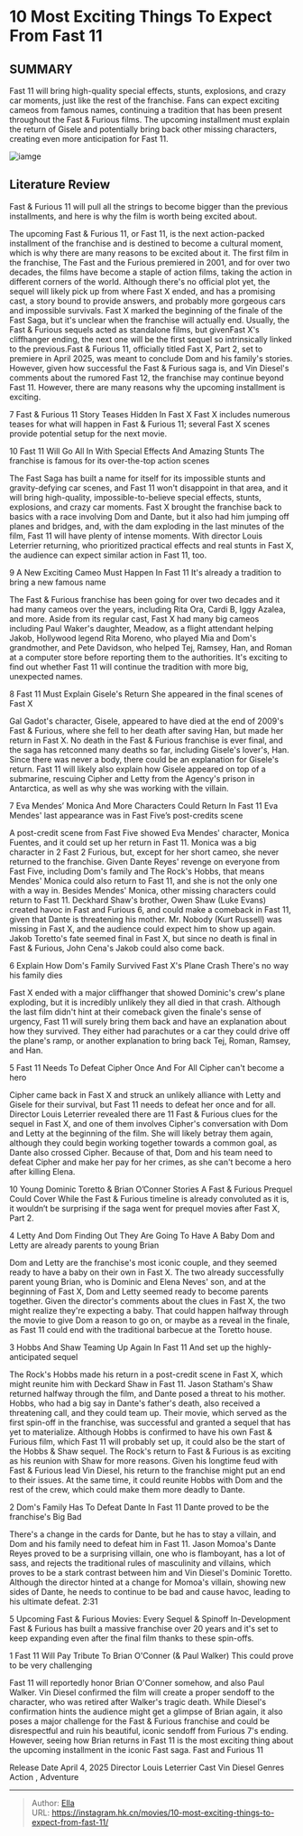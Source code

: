 # 10 Most Exciting Things To Expect From Fast 11


## SUMMARY 


 Fast 11 will bring high-quality special effects, stunts, explosions, and crazy car moments, just like the rest of the franchise. 
 Fans can expect exciting cameos from famous names, continuing a tradition that has been present throughout the Fast &amp; Furious films. 
 The upcoming installment must explain the return of Gisele and potentially bring back other missing characters, creating even more anticipation for Fast 11. 

![iamge](https://static1.srcdn.com/wordpress/wp-content/uploads/2024/01/fast-furious-11-most-exciting-things.jpg)

## Literature Review

Fast &amp; Furious 11 will pull all the strings to become bigger than the previous installments, and here is why the film is worth being excited about.




The upcoming Fast &amp; Furious 11, or Fast 11, is the next action-packed installment of the franchise and is destined to become a cultural moment, which is why there are many reasons to be excited about it. The first film in the franchise, The Fast and the Furious premiered in 2001, and for over two decades, the films have become a staple of action films, taking the action in different corners of the world. Although there&#39;s no official plot yet, the sequel will likely pick up from where Fast X ended, and has a promising cast, a story bound to provide answers, and probably more gorgeous cars and impossible survivals.
Fast X marked the beginning of the finale of the Fast Saga, but it&#39;s unclear when the franchise will actually end. Usually, the Fast &amp; Furious sequels acted as standalone films, but givenFast X&#39;s cliffhanger ending, the next one will be the first sequel so intrinsically linked to the previous.Fast &amp; Furious 11, officially titled Fast X, Part 2, set to premiere in April 2025, was meant to conclude Dom and his family&#39;s stories. However, given how successful the Fast &amp; Furious saga is, and Vin Diesel&#39;s comments about the rumored Fast 12, the franchise may continue beyond Fast 11. However, there are many reasons why the upcoming installment is exciting.
            
 
 7 Fast &amp; Furious 11 Story Teases Hidden In Fast X 
Fast X includes numerous teases for what will happen in Fast &amp; Furious 11; several Fast X scenes provide potential setup for the next movie.












 








 10  Fast 11 Will Go All In With Special Effects And Amazing Stunts 
The franchise is famous for its over-the-top action scenes
        

The Fast Saga has built a name for itself for its impossible stunts and gravity-defying car scenes, and Fast 11 won&#39;t disappoint in that area, and it will bring high-quality, impossible-to-believe special effects, stunts, explosions, and crazy car moments. Fast X brought the franchise back to basics with a race involving Dom and Dante, but it also had him jumping off planes and bridges, and, with the dam exploding in the last minutes of the film, Fast 11 will have plenty of intense moments. With director Louis Leterrier returning, who prioritized practical effects and real stunts in Fast X, the audience can expect similar action in Fast 11, too.





 9  A New Exciting Cameo Must Happen In Fast 11 
It&#39;s already a tradition to bring a new famous name
        

The Fast &amp; Furious franchise has been going for over two decades and it had many cameos over the years, including Rita Ora, Cardi B, Iggy Azalea, and more. Aside from its regular cast, Fast X had many big cameos including Paul Waker&#39;s daughter, Meadow, as a flight attendant helping Jakob, Hollywood legend Rita Moreno, who played Mia and Dom&#39;s grandmother, and Pete Davidson, who helped Tej, Ramsey, Han, and Roman at a computer store before reporting them to the authorities. It&#39;s exciting to find out whether Fast 11 will continue the tradition with more big, unexpected names.





 8  Fast 11 Must Explain Gisele&#39;s Return 
She appeared in the final scenes of Fast X


 







Gal Gadot&#39;s character, Gisele, appeared to have died at the end of 2009&#39;s Fast &amp; Furious, where she fell to her death after saving Han, but made her return in Fast X. No death in the Fast &amp; Furious franchise is ever final, and the saga has retconned many deaths so far, including Gisele&#39;s lover&#39;s, Han. Since there was never a body, there could be an explanation for Gisele&#39;s return. Fast 11 will likely also explain how Gisele appeared on top of a submarine, rescuing Cipher and Letty from the Agency&#39;s prison in Antarctica, as well as why she was working with the villain.





 7  Eva Mendes’ Monica And More Characters Could Return In Fast 11 
Eva Mendes&#39; last appearance was in Fast Five’s post-credits scene
        

A post-credit scene from Fast Five showed Eva Mendes&#39; character, Monica Fuentes, and it could set up her return in Fast 11. Monica was a big character in 2 Fast 2 Furious, but, except for her short cameo, she never returned to the franchise. Given Dante Reyes&#39; revenge on everyone from Fast Five, including Dom&#39;s family and The Rock&#39;s Hobbs, that means Mendes&#39; Monica could also return to Fast 11, and she is not the only one with a way in.
Besides Mendes&#39; Monica, other missing characters could return to Fast 11. Deckhard Shaw&#39;s brother, Owen Shaw (Luke Evans) created havoc in Fast and Furious 6, and could make a comeback in Fast 11, given that Dante is threatening his mother. Mr. Nobody (Kurt Russell) was missing in Fast X, and the audience could expect him to show up again. Jakob Toretto&#39;s fate seemed final in Fast X, but since no death is final in Fast &amp; Furious, John Cena&#39;s Jakob could also come back.





 6  Explain How Dom&#39;s Family Survived Fast X&#39;s Plane Crash 
There&#39;s no way his family dies
        

Fast X ended with a major cliffhanger that showed Dominic&#39;s crew&#39;s plane exploding, but it is incredibly unlikely they all died in that crash. Although the last film didn&#39;t hint at their comeback given the finale&#39;s sense of urgency, Fast 11 will surely bring them back and have an explanation about how they survived. They either had parachutes or a car they could drive off the plane&#39;s ramp, or another explanation to bring back Tej, Roman, Ramsey, and Han.





 5  Fast 11 Needs To Defeat Cipher Once And For All 
Cipher can&#39;t become a hero


 







Cipher came back in Fast X and struck an unlikely alliance with Letty and Gisele for their survival, but Fast 11 needs to defeat her once and for all. Director Louis Leterrier revealed there are 11 Fast &amp; Furious clues for the sequel in Fast X, and one of them involves Cipher&#39;s conversation with Dom and Letty at the beginning of the film. She will likely betray them again, although they could begin working together towards a common goal, as Dante also crossed Cipher. Because of that, Dom and his team need to defeat Cipher and make her pay for her crimes, as she can&#39;t become a hero after killing Elena.
            
 
 10 Young Dominic Toretto &amp; Brian O’Conner Stories A Fast &amp; Furious Prequel Could Cover 
While the Fast &amp; Furious timeline is already convoluted as it is, it wouldn’t be surprising if the saga went for prequel movies after Fast X, Part 2.








 4  Letty And Dom Finding Out They Are Going To Have A Baby 
Dom and Letty are already parents to young Brian
        

Dom and Letty are the franchise&#39;s most iconic couple, and they seemed ready to have a baby on their own in Fast X. The two already successfully parent young Brian, who is Dominic and Elena Neves&#39; son, and at the beginning of Fast X, Dom and Letty seemed ready to become parents together. Given the director&#39;s comments about the clues in Fast X, the two might realize they&#39;re expecting a baby. That could happen halfway through the movie to give Dom a reason to go on, or maybe as a reveal in the finale, as Fast 11 could end with the traditional barbecue at the Toretto house.





 3  Hobbs And Shaw Teaming Up Again In Fast 11 
And set up the highly-anticipated sequel
        

The Rock&#39;s Hobbs made his return in a post-credit scene in Fast X, which might reunite him with Deckard Shaw in Fast 11. Jason Statham&#39;s Shaw returned halfway through the film, and Dante posed a threat to his mother. Hobbs, who had a big say in Dante&#39;s father&#39;s death, also received a threatening call, and they could team up. Their movie, which served as the first spin-off in the franchise, was successful and granted a sequel that has yet to materialize. Although Hobbs is confirmed to have his own Fast &amp; Furious film, which Fast 11 will probably set up, it could also be the start of the Hobbs &amp; Shaw sequel.
The Rock&#39;s return to Fast &amp; Furious is as exciting as his reunion with Shaw for more reasons. Given his longtime feud with Fast &amp; Furious lead Vin Diesel, his return to the franchise might put an end to their issues. At the same time, it could reunite Hobbs with Dom and the rest of the crew, which could make them more deadly to Dante.





 2  Dom&#39;s Family Has To Defeat Dante In Fast 11 
Dante proved to be the franchise&#39;s Big Bad
        

There&#39;s a change in the cards for Dante, but he has to stay a villain, and Dom and his family need to defeat him in Fast 11. Jason Momoa&#39;s Dante Reyes proved to be a surprising villain, one who is flamboyant, has a lot of sass, and rejects the traditional rules of masculinity and villains, which proves to be a stark contrast between him and Vin Diesel&#39;s Dominic Toretto. Although the director hinted at a change for Momoa&#39;s villain, showing new sides of Dante, he needs to continue to be bad and cause havoc, leading to his ultimate defeat.
 2:31                  
 
 5 Upcoming Fast &amp; Furious Movies: Every Sequel &amp; Spinoff In-Development 
Fast &amp; Furious has built a massive franchise over 20 years and it&#39;s set to keep expanding even after the final film thanks to these spin-offs.








 1  Fast 11 Will Pay Tribute To Brian O&#39;Conner (&amp; Paul Walker) 
This could prove to be very challenging


 







Fast 11 will reportedly honor Brian O&#39;Conner somehow, and also Paul Walker. Vin Diesel confirmed the film will create a proper sendoff to the character, who was retired after Walker&#39;s tragic death. While Diesel&#39;s confirmation hints the audience might get a glimpse of Brian again, it also poses a major challenge for the Fast &amp; Furious franchise and could be disrespectful and ruin his beautiful, iconic sendoff from Furious 7&#39;s ending. However, seeing how Brian returns in Fast 11 is the most exciting thing about the upcoming installment in the iconic Fast saga.
  Fast and Furious 11  


  Release Date    April 4, 2025     Director    Louis Leterrier     Cast    Vin Diesel     Genres    Action , Adventure    



---

> Author: [Ella](https://instagram.hk.cn/)  
> URL: https://instagram.hk.cn/movies/10-most-exciting-things-to-expect-from-fast-11/  

